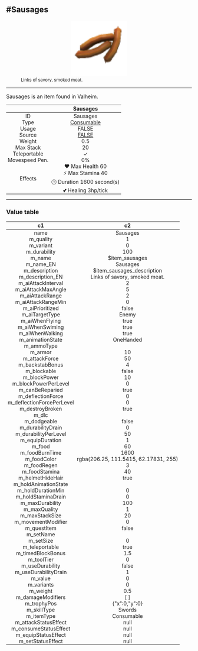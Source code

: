 <meta property="og:title" content="Sausages - MoreValheim" /><meta property="og:type" content="website" /><meta property="og:image" content="/assets/sausages.png" /><meta property="og:description" content="Sausages is an item found in Valheim." /><meta name="theme-color" content="#546D78"><meta name="twitter:card" content="summary_large_image">
#Sausages
-------------
<style>img {width:20px;}.tb {width:150px;display: block;margin-left: auto;margin-right: auto;}</style>

<style>.md-typeset table:not([class]) th:not([align]) {min-width:unset!important;}</style>
<style>td{padding:0em 0.3em!important;text-align:center!important;border-left:.05rem solid var(--md-default-fg-color--lightest)}</style>

<style>th{padding:0.1em 0.3em!important;text-align:center!important;font-weight:bold}</style>

<style>pre{text-align:right!important}</style>
<style>table tr td:first-child {border-left: 0;};</style>

<figure><img src="/assets/sausages.png" class="tb" /><figcaption><small>Links of savory, smoked meat.</small></figcaption></figure>

-------------

Sausages is an item found in Valheim.

|        | Sausages              |
| ----------- | ------------------------------------ |
| ID |Sausages
| Type | [Consumable](../../types/consumable)
| Usage | FALSE<br>
| Source | [FALSE](../../items/false)
| Weight | 0.5 |
| Max Stack | 20 |
| Teleportable | ✓
| Movespeed Pen. | 0%
| Effects | ❤️ Max Health 60<br>⚡ Max Stamina 40<br>🕒 Duration 1600 second(s) <br>💕 Healing 3hp/tick <br>

-------------

### Value table
|c1|c2|
|----|----|
|name|Sausages|
|m_quality|1|
|m_variant|0|
|m_durability|100|
|m_name|$item_sausages|
|m_name_EN|Sausages|
|m_description|$item_sausages_description|
|m_description_EN|Links of savory, smoked meat.|
|m_aiAttackInterval|2|
|m_aiAttackMaxAngle|5|
|m_aiAttackRange|2|
|m_aiAttackRangeMin|0|
|m_aiPrioritized|false|
|m_aiTargetType|Enemy|
|m_aiWhenFlying|true|
|m_aiWhenSwiming|true|
|m_aiWhenWalking|true|
|m_animationState|OneHanded|
|m_ammoType||
|m_armor|10|
|m_attackForce|50|
|m_backstabBonus|4|
|m_blockable|false|
|m_blockPower|10|
|m_blockPowerPerLevel|0|
|m_canBeReparied|true|
|m_deflectionForce|0|
|m_deflectionForcePerLevel|0|
|m_destroyBroken|true|
|m_dlc||
|m_dodgeable|false|
|m_durabilityDrain|0|
|m_durabilityPerLevel|50|
|m_equipDuration|1|
|m_food|60|
|m_foodBurnTime|1600|
|m_foodColor|rgba(206.25, 111.5415, 62.17831, 255)|
|m_foodRegen|3|
|m_foodStamina|40|
|m_helmetHideHair|true|
|m_holdAnimationState||
|m_holdDurationMin|0|
|m_holdStaminaDrain|0|
|m_maxDurability|100|
|m_maxQuality|1|
|m_maxStackSize|20|
|m_movementModifier|0|
|m_questItem|false|
|m_setName||
|m_setSize|0|
|m_teleportable|true|
|m_timedBlockBonus|1.5|
|m_toolTier|0|
|m_useDurability|false|
|m_useDurabilityDrain|1|
|m_value|0|
|m_variants|0|
|m_weight|0.5|
|m_damageModifiers|[  ]|
|m_trophyPos|{"x":0,"y":0}|
|m_skillType|Swords|
|m_itemType|Consumable|
|m_attackStatusEffect|null|
|m_consumeStatusEffect|null|
|m_equipStatusEffect|null|
|m_setStatusEffect|null|
